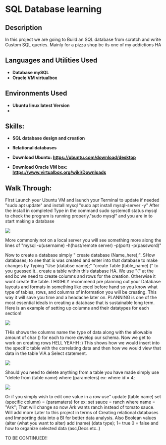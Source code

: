 <h1>SQL Database learning </h1>

<h2>Description</h2>
In this project we are going to Build an SQL database from scratch and write Custom SQL queries.  Mainly for a pizza shop bc its one of my addictions HA
<br />


<h2>Languages and Utilities Used</h2>

- <b>Database mySQL</b>
- <b>Oracle VM virtualbox</b>

<h2>Environments Used</h2>

- <b>Ubuntu linux latest Version</b>
- <b></b>

<h2>Skills:</h2>    

- <b>SQL database design and creation</b>
- <b>Relational databases</b>

- <b>Download Ubuntu: https://ubuntu.com/download/desktop </b>
- <b>Download Oracle VM box: https://www.virtualbox.org/wiki/Downloads </b>

<h2>Walk Through:</h2>

<p>FIrst Launch your Ubuntu VM and launch your Terminal to update if needed "sudo apt update" and install mysql "sudo apt install mysql-server -y" After the install in completed 
Type in the command sudo systemctl status mysql to check the program is running properly."sudo mysql" and you are in to start making a database</p>
<img src="https://imgur.com/XO9YLLt.gif"/>
<p> More commonly not on a local server you will see something more along the lines of "mysql -u(username) -h(host/remote server) -p(port) -p(password)"</p>

<p> Now to create a database simply " create database (Name_here);". SHow databases; to see that is was created and enter into that database to make changes by Typing "Use (databse name);"
"create Table (table_name) (" to you guessed it.. create a table within this database HA. We use "(" at the end bc we need to create columns and rows for the creation. Otherwise it wont create the table. I HIGHLY recommend pre planning out your Database layouts and formats in something like excel before hand so you know what type of tables, rows, and columns of information you will be creating. This way it will save you time and a headache later on. PLANNING is one of the most essential ideals in creating a database that is sustainable long term. Here is an example of setting up columns and their datatypes for each section!</p>
<img src="https://imgur.com/yH4xRNN.gif"/>

<p>THis shows the columns name the type of data along with the allowable amount of char () for each to more develop our schema. Now we get to work on creating rows HELL YEAHH :) This shows how we would insert into the specific table with the correlating data and then how we would view that data in the table VIA a Select statement. </p>
<img src="https://imgur.com/8GaDx2j.gif"/>

<p>Should you need to delete anything from a table you have made simply use "delete from (table name) where (parameters) ex: where id = 4;</p>
<img src="https://imgur.com/y9i4K3S.gif"/>

<p> Or if you simply wish to edit one value in a row use" update (table name) set (specific column) = (paramaters) for ex: set sauce = ranch where name = "Ark";
That will change so now Ark wants ranch instead of tomato sauce. Will add more Later to this project in terms of Creating relational databases and Imnporting data into a BI for better data analysis. Also Boolean values (alter (what you want to alter) add (name) (data type); 1= true 0 = false and how to organize selected data (asc,Decs etc..) </p>

TO BE CONTINUED!!
